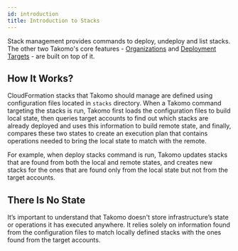 ```yaml
---
id: introduction
title: Introduction to Stacks
---
```

Stack management provides commands to deploy, undeploy and list stacks. The other two Takomo's core features - [Organizations](/docs/organizations/introduction) and [Deployment Targets](/docs/deployment-targets/introduction) - are built on top of it.

## How It Works?

CloudFormation stacks that Takomo should manage are defined using configuration files located in `stacks` directory. When a Takomo command targeting the stacks is run, Takomo first loads the configuration files to build local state, then queries target accounts to find out which stacks are already deployed and uses this information to build remote state, and finally, compares these two states to create an execution plan that contains operations needed to bring the local state to match with the remote.

For example, when deploy stacks command is run, Takomo updates stacks that are found from both the local and remote states, and creates new stacks for the ones that are found only from the local state but not from the target accounts.

## There Is No State

It’s important to understand that Takomo doesn't store infrastructure’s state or operations it has executed anywhere. It relies solely on information found from the configuration files to match locally defined stacks with the ones found from the target accounts.